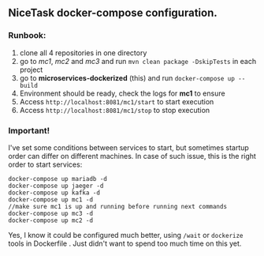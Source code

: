 ## NiceTask docker-compose configuration.

### Runbook:

1) clone all 4 repositories in one directory
2) go to *mc1*, *mc2* and *mc3* and run `mvn clean package -DskipTests` in each project
3) go to **microservices-dockerized** (this) and run `docker-compose up --build`
4) Environment should be ready, check the logs for **mc1** to ensure
5) Access `http://localhost:8081/mc1/start` to start execution
6) Access `http://localhost:8081/mc1/stop` to stop execution

### Important!
I've set some conditions between services to start, but 
sometimes startup order can differ on different machines.
In case of such issue, this is the right order to start services:

``````
docker-compose up mariadb -d
docker-compose up jaeger -d
docker-compose up kafka -d
docker-compose up mc1 -d
//make sure mc1 is up and running before running next commands
docker-compose up mc3 -d
docker-compose up mc2 -d
``````

Yes, I know it
could be configured much better, using `/wait` or `dockerize` tools in Dockerfile .
Just didn't want to spend too much time on this yet. 
